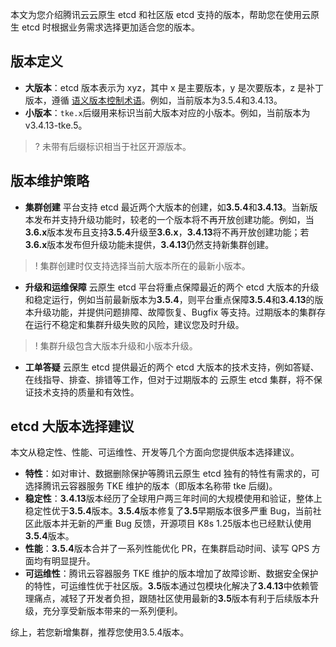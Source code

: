 本文为您介绍腾讯云云原生 etcd 和社区版 etcd 支持的版本，帮助您在使用云原生 etcd 时根据业务需求选择更加适合您的版本。

## 版本定义
- **大版本**：etcd 版本表示为 xyz，其中 x 是主要版本，y 是次要版本，z 是补丁版本，遵循 [语义版本控制术语](https://semver.org/lang/zh-CN/)。例如，当前版本为3.5.4和3.4.13。
- **小版本**：`tke.x`后缀用来标识当前大版本对应的小版本。例如，当前版本为 v3.4.13-tke.5。
>? 未带有后缀标识相当于社区开源版本。

## 版本维护策略
- **集群创建**
平台支持 etcd 最近两个大版本的创建，如**3.5.4**和**3.4.13**。当新版本发布并支持升级功能时，较老的一个版本将不再开放创建功能。例如，当**3.6.x**版本发布且支持**3.5.4**升级至**3.6.x**，**3.4.13**将不再开放创建功能；若**3.6.x**版本发布但升级功能未提供，**3.4.13**仍然支持新集群创建。
>! 集群创建时仅支持选择当前大版本所在的最新小版本。

- **升级和运维保障**
云原生 etcd 平台将重点保障最近的两个 etcd 大版本的升级和稳定运行，例如当前最新版本为**3.5.4**，则平台重点保障**3.5.4**和**3.4.13**的版本升级功能，并提供问题排障、故障恢复、Bugfix 等支持。过期版本的集群存在运行不稳定和集群升级失败的风险，建议您及时升级。
>! 集群升级包含大版本升级和小版本升级。

- **工单答疑**
云原生 etcd 提供最近的两个 etcd 大版本的技术支持，例如答疑、在线指导、排查、排错等工作，但对于过期版本的 云原生 etcd 集群，将不保证技术支持的质量和有效性。

## etcd 大版本选择建议
本文从稳定性、性能、可运维性、开发等几个方面向您提供版本选择建议。
- **特性**：如对审计、数据删除保护等腾讯云原生 etcd 独有的特性有需求的，可选择腾讯云容器服务 TKE 维护的版本（即版本名称带 tke 后缀)。
- **稳定性**：**3.4.13**版本经历了全球用户两三年时间的大规模使用和验证，整体上稳定性优于**3.5.4**版本。**3.5.4**版本修复了**3.5**早期版本很多严重 Bug，当前社区此版本并无新的严重 Bug 反馈，开源项目 K8s 1.25版本也已经默认使用**3.5.4**版本。
- **性能**：**3.5.4**版本合并了一系列性能优化 PR，在集群启动时间、读写 QPS 方面均有明显提升。
- **可运维性**：腾讯云容器服务 TKE 维护的版本增加了故障诊断、数据安全保护的特性，可运维性优于社区版。**3.5**版本通过包模块化解决了**3.4.13**中依赖管理痛点，减轻了开发者负担，跟随社区使用最新的**3.5**版本有利于后续版本升级，充分享受新版本带来的一系列便利。
  
综上，若您新增集群，推荐您使用3.5.4版本。
